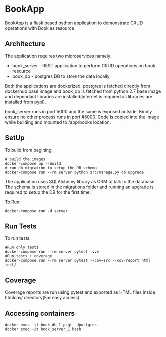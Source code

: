 # BookApp

BookApp is a flask based python application to demonstrate CRUD operations with Book as resource

## Architecture

The application requires two microservices namely:
* book_server - REST application to perform CRUD operations on book resource
* book_db - postgres DB to store the data locally

Both the applications are dockerized. postgres is fetched directly from dockerhub base image and book_db is fetched from python 2.7 base image and dependant libraries are installed(internet is required as libraries are installed from pypi).

book_server runs in port 5000 and the same is exposed outside. Kindly ensure no other process runs in port #5000. Code is copied into the image while building and mounted to /app/books location.


## SetUp

To build from begining:

```
# build the images
docker-compose up --build
# run db migration to setup the DB schema
docker-compose run --rm server python src/manage.py db upgrade
```
The application uses SQLAlchemy library as ORM to talk to the database. The schema is stored in the migrations folder and running an upgrade is required to setup the DB for the first time.

To Run:
```
docker-compose run -d server
```

## Run Tests
To run tests:
```
#Run only tests
docker-compose run --rm server pytest -vvv
#Run tests + coverage
docker-compose run --rm server pytest --cov=src --cov-report html test/
```

## Coverage
Coverage reports are run using pytest and exported as HTML files inside htmlcov/ directory(For easy access)

## Accessing containers
```
docker exec -it book_db_1 psql -Upostgres
docker exec -it book_server_1 bash
```

